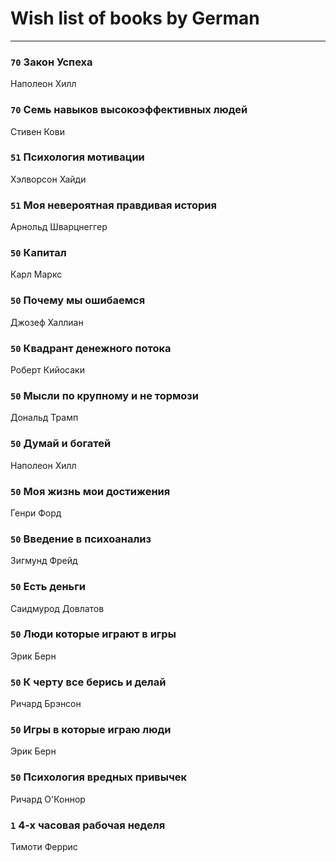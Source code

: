 # Wish list of books by German
---

### `70` Закон Успеха
Наполеон Хилл

### `70` Семь навыков высокоэффективных людей
Стивен Кови

### `51` Психология мотивации
Хэлворсон Хайди

### `51` Моя невероятная правдивая история
Арнольд Шварцнеггер

### `50` Капитал
Карл Маркс

### `50` Почему мы ошибаемся
Джозеф Халлиан

### `50` Квадрант денежного потока
Роберт Кийосаки

### `50` Мысли по крупному и не тормози
Дональд Трамп

### `50` Думай и богатей
Наполеон Хилл

### `50` Моя жизнь мои достижения
Генри Форд

### `50` Введение в психоанализ
Зигмунд Фрейд

### `50` Есть деньги
Саидмурод Довлатов

### `50` Люди которые играют в игры
Эрик Берн

### `50` К черту все берись и делай
Ричард Брэнсон

### `50` Игры в которые играю люди
Эрик Берн

### `50` Психология вредных привычек
Ричард О'Коннор

### `1` 4-х часовая рабочая неделя
Тимоти Феррис

